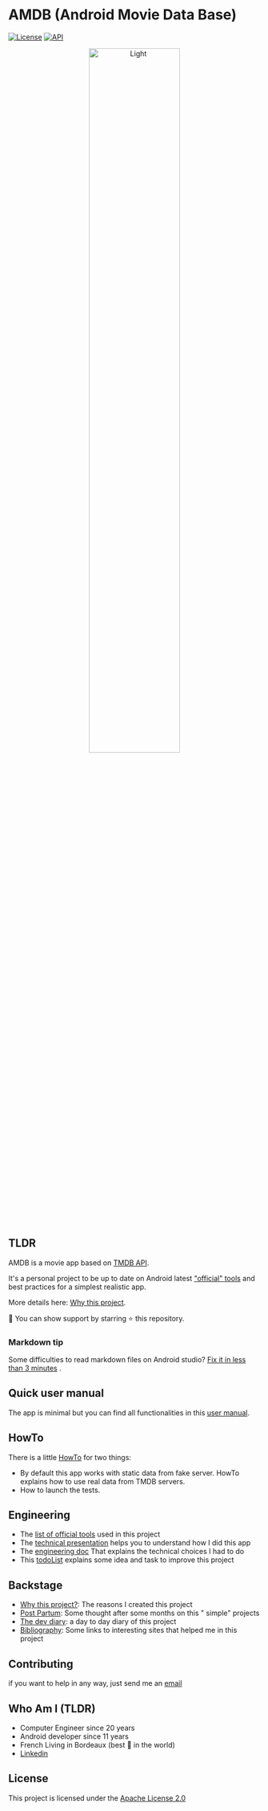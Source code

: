 # AMDB (Android Movie Data Base)

[![License](https://img.shields.io/badge/License-Apache%202.0-blue.svg)](https://opensource.org/licenses/Apache-2.0)
[![API](https://img.shields.io/badge/API-21%2B-brightgreen.svg?style=flat)](https://android-arsenal.com/api?level=21)

<p align="center">
  <img alt="Light" src="./documentation/assets/app_demo.gif" width="60%">
</p>

## TLDR

AMDB is a movie app based on [TMDB API](https://developers.themoviedb.org/3).

It's a personal project to be up to date on Android
latest ["official" tools](./documentation/technical/AndroidTools.md) and best practices for a
simplest realistic app.

More details here:
[Why this project](documentation/backstage/WhyThisProject.md).

🙏 You can show support by starring ⭐ this repository.

### Markdown tip

Some difficulties to read markdown files on Android
studio? [Fix it in less than 3 minutes](https://joachimschuster.de/posts/android-studio-fix-markdown-plugin-again/)
.

## Quick user manual

The app is minimal but you can find all functionalities in
this [user manual](./documentation/manual/QuickUserManual.md).

## HowTo

There is a little [HowTo](./documentation/technical/HowTo.md) for two things:

* By default this app works with static data from fake server. HowTo explains how to use real data
  from TMDB servers.
* How to launch the tests.

## Engineering

* The [list of official tools](./documentation/technical/AndroidTools.md) used in this project
* The [technical presentation](./documentation/technical/TechnicalPresentation.md) helps you to
  understand how I did this app
* The [engineering doc](documentation/backstage/Engineering.md) That explains the technical choices
  I had to do
* This [todoList](./documentation/production/ToDoList.md) explains some idea and task to improve
  this project

## Backstage

* [Why this project?](documentation/backstage/WhyThisProject.md): The reasons I created this project
* [Post Partum](documentation/backstage/PostPartum.md): Some thought after some months on this "
  simple" projects
* [The dev diary](documentation/backstage/DevDiary.md): a day to day diary of this project
* [Bibliography](documentation/backstage/Bibliography.md): Some links to interesting sites that
  helped me in this project

## Contributing

if you want to help in any way, just send me an [email](mailto:pierre@cabnum.fr)

## Who Am I (TLDR)

* Computer Engineer since 20 years
* Android developer since 11 years
* French Living in Bordeaux (best 🍷 in the world)
* [Linkedin](https://www.linkedin.com/in/pierrebenayoun1976/)

## License

This project is licensed under the [Apache License 2.0](https://opensource.org/licenses/Apache-2.0) 


